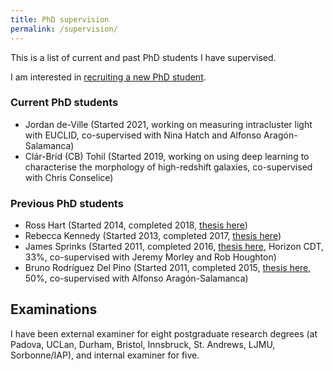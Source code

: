 ```yaml
---
title: PhD supervision
permalink: /supervision/
---
```


This is a list of current and past PhD students I have supervised.

I am interested in [recruiting a new PhD student](https://www.nottingham.ac.uk/astronomy/phd.php).

### Current PhD students

* Jordan de-Ville (Started 2021, working on measuring intracluster light with EUCLID, co-supervised with Nina Hatch and Alfonso Aragón-Salamanca)
* Clár-Bríd (CB) Tohil (Started 2019, working on using deep learning to characterise the morphology of high-redshift galaxies, co-supervised with Chris Conselice)

### Previous PhD students

* Ross Hart (Started 2014, completed 2018, <a href="https://doi.org/10.5281/zenodo.1243615">thesis here</a>)
* Rebecca Kennedy (Started 2013, completed 2017, <a href="https://doi.org/10.5281/zenodo.1217034">thesis here</a>)
* James Sprinks (Started 2011, completed 2016, <a href="http://eprints.nottingham.ac.uk/42108/">thesis here</a>, Horizon CDT, 33%, co-supervised with Jeremy Morley and Rob Houghton)
* Bruno Rodríguez Del Pino (Started 2011, completed 2015, <a href="https://doi.org/10.5281/zenodo.32170">thesis here</a>, 50%, co-supervised with Alfonso Aragón-Salamanca)

## Examinations

I have been external examiner for eight postgraduate research degrees (at Padova, UCLan, Durham, Bristol, Innsbruck, St. Andrews, LJMU, Sorbonne/IAP), and internal examiner for five.
